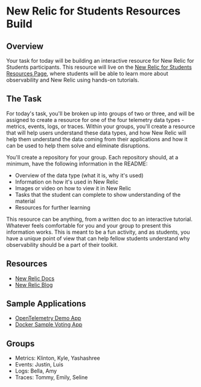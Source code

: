 # New Relic for Students Resources Build

## Overview
Your task for today will be building an interactive resource for New Relic for Students participants. This resource will live on the [New Relic for Students Resources Page](https://newrelic.com/students/resources), where students will be able to learn more about observability and New Relic using hands-on tutorials.

## The Task
For today's task, you'll be broken up into groups of two or three, and will be assigned to create a resource for one of the four telemetry data types - metrics, events, logs, or traces. Within your groups, you'll create a resource that will help users understand these data types, and how New Relic will help them understand the data coming from their applications and how it can be used to help them solve and eliminate disruptions.

You'll create a repository for your group. Each repository should, at a minimum, have the following information in the README:
- Overview of the data type (what it is, why it's used)
- Information on how it's used in New Relic
- Images or video on how to view it in New Relic
- Tasks that the student can complete to show understanding of the material
- Resources for further learning

This resource can be anything, from a written doc to an interactive tutorial. Whatever feels comfortable for you and your group to present this information works. This is meant to be a fun activity, and as students, you have a unique point of view that can help fellow students understand why observability should be a part of their toolkit.

## Resources
- [New Relic Docs](https://docs.newrelic.com/)
- [New Relic Blog](https://newrelic.com/blog)

## Sample Applications
- [OpenTelemetry Demo App](https://github.com/open-telemetry/opentelemetry-demo)
- [Docker Sample Voting App](https://github.com/dockersamples/example-voting-app)

## Groups
- Metrics: Klinton, Kyle, Yashashree
- Events: Justin, Luis
- Logs: Bella, Amy
- Traces: Tommy, Emily, Seline
